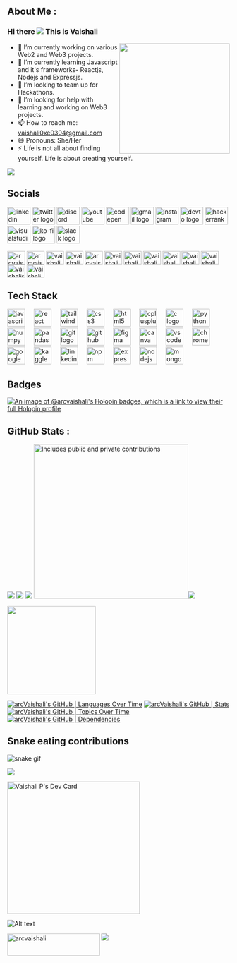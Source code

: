 ## About Me :
### Hi there ![](https://user-images.githubusercontent.com/18350557/176309783-0785949b-9127-417c-8b55-ab5a4333674e.gif) This is Vaishali 

<img align="right" height="250" src="https://i.imgflip.com/65efzo.gif"  />

- 🔭 I’m currently working on various Web2 and Web3 projects.<br>
- 🌱 I’m currently learning Javascript and it's frameworks- Reactjs, Nodejs and Expressjs.<br>
- 👯 I’m looking to team up for Hackathons.<br>
- 🤔 I’m looking for help with learning and working on Web3 projects.<br>
- 📫 How to reach me: vaishali0xe0304@gmail.com <br>
- 😄 Pronouns: She/Her<br>
- ⚡ Life is not all about finding yourself. Life is about creating yourself.
  

<div>     
 
[![](https://visitcount.itsvg.in/api?id=arcVaisahli&label=Profile%20Views&color=12&icon=0&pretty=false)](https://visitcount.itsvg.in)


</div>

## Socials
<div align="left">
  <img src="https://raw.githubusercontent.com/maurodesouza/profile-readme-generator/master/src/assets/icons/social/linkedin/default.svg" width="52" height="40" alt="linkedin logo"  />
  <img src="https://raw.githubusercontent.com/maurodesouza/profile-readme-generator/master/src/assets/icons/social/twitter/default.svg" width="52" height="40" alt="twitter logo"  />
  <img src="https://raw.githubusercontent.com/maurodesouza/profile-readme-generator/master/src/assets/icons/social/discord/default.svg" width="52" height="40" alt="discord logo"  />
  <img src="https://raw.githubusercontent.com/maurodesouza/profile-readme-generator/master/src/assets/icons/social/youtube/default.svg" width="52" height="40" alt="youtube logo"  />
  <img src="https://raw.githubusercontent.com/maurodesouza/profile-readme-generator/master/src/assets/icons/social/codepen/default.svg" width="52" height="40" alt="codepen logo"  />
  <img src="https://raw.githubusercontent.com/maurodesouza/profile-readme-generator/master/src/assets/icons/social/gmail/default.svg" width="52" height="40" alt="gmail logo"  />
  <img src="https://raw.githubusercontent.com/maurodesouza/profile-readme-generator/master/src/assets/icons/social/instagram/default.svg" width="52" height="40" alt="instagram logo"  />
  <img src="https://raw.githubusercontent.com/maurodesouza/profile-readme-generator/master/src/assets/icons/social/devto/default.svg" width="52" height="40" alt="devto logo"  />
  <img src="https://raw.githubusercontent.com/maurodesouza/profile-readme-generator/master/src/assets/icons/social/hackerrank/default.svg" width="52" height="40" alt="hackerrank logo"  />
  <img src="https://raw.githubusercontent.com/maurodesouza/profile-readme-generator/master/src/assets/icons/social/visualstudio/default.svg" width="52" height="40" alt="visualstudio logo"  />
  <img src="https://raw.githubusercontent.com/maurodesouza/profile-readme-generator/master/src/assets/icons/social/ko-fi/default.svg" width="52" height="40" alt="ko-fi logo"  />
  <img src="https://raw.githubusercontent.com/maurodesouza/profile-readme-generator/master/src/assets/icons/social/slack/default.svg" width="52" height="40" alt="slack logo"  />

  <p align="left">
<a href="https://codepen.io/arcvaishali" target="blank"><img align="center" src="https://raw.githubusercontent.com/rahuldkjain/github-profile-readme-generator/master/src/images/icons/Social/codepen.svg" alt="arcvaishali" height="30" width="40" /></a>
<a href="https://dev.to/arcvaishali" target="blank"><img align="center" src="https://raw.githubusercontent.com/rahuldkjain/github-profile-readme-generator/master/src/images/icons/Social/devto.svg" alt="arcvaishali" height="30" width="40" /></a>
<a href="https://twitter.com/vaishali_p14" target="blank"><img align="center" src="https://raw.githubusercontent.com/rahuldkjain/github-profile-readme-generator/master/src/images/icons/Social/twitter.svg" alt="vaishali_p14" height="30" width="40" /></a>
<a href="https://linkedin.com/in/vaishali-p-97326221b" target="blank"><img align="center" src="https://raw.githubusercontent.com/rahuldkjain/github-profile-readme-generator/master/src/images/icons/Social/linked-in-alt.svg" alt="vaishali-p-97326221b" height="30" width="40" /></a>
<a href="https://kaggle.com/arcvaishali" target="blank"><img align="center" src="https://raw.githubusercontent.com/rahuldkjain/github-profile-readme-generator/master/src/images/icons/Social/kaggle.svg" alt="arcvaishali" height="30" width="40" /></a>
<a href="https://instagram.com/vaishali_p14" target="blank"><img align="center" src="https://raw.githubusercontent.com/rahuldkjain/github-profile-readme-generator/master/src/images/icons/Social/instagram.svg" alt="vaishali_p14" height="30" width="40" /></a>
<a href="https://hashnode.com/vaishalip14" target="blank"><img align="center" src="https://raw.githubusercontent.com/rahuldkjain/github-profile-readme-generator/master/src/images/icons/Social/hashnode.svg" alt="vaishalip14" height="30" width="40" /></a>
<a href="https://www.youtube.com/c/vaishalip716" target="blank"><img align="center" src="https://raw.githubusercontent.com/rahuldkjain/github-profile-readme-generator/master/src/images/icons/Social/youtube.svg" alt="vaishalip716" height="30" width="40" /></a>
<a href="https://www.codechef.com/users/vaishali_p14" target="blank"><img align="center" src="https://cdn.jsdelivr.net/npm/simple-icons@3.1.0/icons/codechef.svg" alt="vaishali_p14" height="30" width="40" /></a>
<a href="https://codeforces.com/profile/vaishali_p14" target="blank"><img align="center" src="https://raw.githubusercontent.com/rahuldkjain/github-profile-readme-generator/master/src/images/icons/Social/codeforces.svg" alt="vaishali_p14" height="30" width="40" /></a>
<a href="https://www.leetcode.com/vaishali_p14" target="blank"><img align="center" src="https://raw.githubusercontent.com/rahuldkjain/github-profile-readme-generator/master/src/images/icons/Social/leet-code.svg" alt="vaishali_p14" height="30" width="40" /></a>
<a href="https://auth.geeksforgeeks.org/user/vaishalirdj14" target="blank"><img align="center" src="https://raw.githubusercontent.com/rahuldkjain/github-profile-readme-generator/master/src/images/icons/Social/geeks-for-geeks.svg" alt="vaishalirdj14" height="30" width="40" /></a>
<a href="https://discordapp.com/users/986096255132373032" target="blank"><img align="center" src="https://raw.githubusercontent.com/rahuldkjain/github-profile-readme-generator/master/src/images/icons/Social/discord.svg" alt="vaishali_p14 #8955" height="30" width="40" /></a>
</p>
</div>

 <!--
[![Instagram](https://img.shields.io/badge/Instagram-%23E4405F.svg?logo=Instagram&logoColor=white)](https://instagram.com/vaishali_p14) [![LinkedIn](https://img.shields.io/badge/LinkedIn-%230077B5.svg?logo=linkedin&logoColor=white)](https://www.linkedin.com/in/vaishali-p-97326221b/) [![Twitter](https://img.shields.io/badge/Twitter-%231DA1F2.svg?logo=Twitter&logoColor=white)](https://twitter.com/Vaishali_P14) 
-->




## Tech Stack

<div align="left">
  <img src="https://cdn.jsdelivr.net/gh/devicons/devicon/icons/javascript/javascript-original.svg" height="40" alt="javascript logo"  />
  <img width="12" />
  <img src="https://cdn.jsdelivr.net/gh/devicons/devicon/icons/react/react-original.svg" height="40" alt="react logo"  />
  <img width="12" />
  <img src="https://cdn.jsdelivr.net/gh/devicons/devicon/icons/tailwindcss/tailwindcss-original-wordmark.svg" height="40" alt="tailwindcss logo"  />
  <img width="12" />
  <img src="https://cdn.jsdelivr.net/gh/devicons/devicon/icons/css3/css3-original.svg" height="40" alt="css3 logo"  />
  <img width="12" />
  <img src="https://cdn.jsdelivr.net/gh/devicons/devicon/icons/html5/html5-original.svg" height="40" alt="html5 logo"  />
  <img width="12" />
  <img src="https://cdn.jsdelivr.net/gh/devicons/devicon/icons/cplusplus/cplusplus-original.svg" height="40" alt="cplusplus logo"  />
  <img width="12" />
  <img src="https://cdn.jsdelivr.net/gh/devicons/devicon/icons/c/c-original.svg" height="40" alt="c logo"  />
  <img width="12" />
  <img src="https://cdn.jsdelivr.net/gh/devicons/devicon/icons/python/python-original.svg" height="40" alt="python logo"  />
  <img width="12" />
  <img src="https://cdn.jsdelivr.net/gh/devicons/devicon/icons/numpy/numpy-original.svg" height="40" alt="numpy logo"  />
  <img width="12" />
  <img src="https://cdn.jsdelivr.net/gh/devicons/devicon/icons/pandas/pandas-original.svg" height="40" alt="pandas logo"  />
  <img width="12" />
  <img src="https://cdn.jsdelivr.net/gh/devicons/devicon/icons/git/git-original.svg" height="40" alt="git logo"  />
  <img width="12" />
  <img src="https://cdn.jsdelivr.net/gh/devicons/devicon/icons/github/github-original.svg" height="40" alt="github logo"  />
  <img width="12" />
  <img src="https://cdn.jsdelivr.net/gh/devicons/devicon/icons/figma/figma-original.svg" height="40" alt="figma logo"  />
  <img width="12" />
  <img src="https://cdn.jsdelivr.net/gh/devicons/devicon/icons/canva/canva-original.svg" height="40" alt="canva logo"  />
  <img width="12" />
  <img src="https://cdn.jsdelivr.net/gh/devicons/devicon/icons/vscode/vscode-original.svg" height="40" alt="vscode logo"  />
  <img width="12" />
  <img src="https://cdn.jsdelivr.net/gh/devicons/devicon/icons/chrome/chrome-original.svg" height="40" alt="chrome logo"  />
  <img width="12" />
  <img src="https://cdn.jsdelivr.net/gh/devicons/devicon/icons/google/google-original.svg" height="40" alt="google logo"  />
  <img width="12" />
  <img src="https://cdn.jsdelivr.net/gh/devicons/devicon/icons/kaggle/kaggle-original.svg" height="40" alt="kaggle logo"  />
  <img width="12" />
  <img src="https://cdn.jsdelivr.net/gh/devicons/devicon/icons/linkedin/linkedin-original.svg" height="40" alt="linkedin logo"  />
  <img width="12" />
  <img src="https://cdn.jsdelivr.net/gh/devicons/devicon/icons/npm/npm-original-wordmark.svg" height="40" alt="npm logo"  />
  <img width="12" />
  <img src="https://cdn.jsdelivr.net/gh/devicons/devicon/icons/express/express-original.svg" height="40" alt="express logo"  />
  <img width="12" />
  <img src="https://cdn.jsdelivr.net/gh/devicons/devicon/icons/nodejs/nodejs-original.svg" height="40" alt="nodejs logo"  />
  <img width="12" />
  <img src="https://cdn.jsdelivr.net/gh/devicons/devicon/icons/mongodb/mongodb-original.svg" height="40" alt="mongodb logo"  />
</div>

<!--
<div>

![C](https://img.shields.io/badge/c-%2300599C.svg?style=for-the-badge&logo=c&logoColor=white) ![C++](https://img.shields.io/badge/c++-%2300599C.svg?style=for-the-badge&logo=c%2B%2B&logoColor=white) ![MySQL](https://img.shields.io/badge/mysql-%2300f.svg?style=for-the-badge&logo=mysql&logoColor=white) ![Canva](https://img.shields.io/badge/Canva-%2300C4CC.svg?style=for-the-badge&logo=Canva&logoColor=white) 	![Figma](https://img.shields.io/badge/figma-%23F24E1E.svg?style=for-the-badge&logo=figma&logoColor=white) ![CSS3](https://img.shields.io/badge/css3-%231572B6.svg?style=for-the-badge&logo=css3&logoColor=white) ![Python](https://img.shields.io/badge/python-3670A0?style=for-the-badge&logo=python&logoColor=ffdd54) ![Markdown](https://img.shields.io/badge/markdown-%23000000.svg?style=for-the-badge&logo=markdown&logoColor=white) ![JavaScript](https://img.shields.io/badge/javascript-%23323330.svg?style=for-the-badge&logo=javascript&logoColor=%23F7DF1E) ![HTML5](https://img.shields.io/badge/html5-%23E34F26.svg?style=for-the-badge&logo=html5&logoColor=white) ![Streamlit](https://img.shields.io/badge/streamlit-%23E34F26.svg?style=for-the-badge&logo=streamlit&logoColor=white) ![Pandas](https://img.shields.io/badge/pandas-%23E34F26.svg?style=for-the-badge&logo=pandas&logoColor=white) ![React.js](https://img.shields.io/badge/reactjs-%23323330.svg?style=for-the-badge&logo=reactjs&logoColor=blue)
![TailwindCSS](https://img.shields.io/badge/tailwindcss-%23E34F26.svg?style=for-the-badge&logo=tailwindcss&logoColor=blue)![React Native](https://img.shields.io/badge/react-native-%23323330.svg?style=for-the-badge&logo=react-native&logoColor=white)


</div>

-->

## Badges

<!--<img src="https://i.ibb.co/p2R1hq2/AWS-Foundations-badge.png" width="200"/> -->
[![An image of @arcvaishali's Holopin badges, which is a link to view their full Holopin profile](https://holopin.me/arcvaishali)](https://holopin.io/@arcvaishali)

## GitHub Stats :

 ![](https://github-readme-streak-stats.herokuapp.com/?user=arcVaishali&theme=light&hide_border=false) ![](https://github-readme-stats.vercel.app/api?username=arcVaishali&theme=light&hide_border=false&include_all_commits=false&count_private=true) ![](https://github-readme-stats.vercel.app/api/top-langs/?username=arcVaishali&theme=light&hide_border=false&include_all_commits=false&count_private=true&layout=compact) <a href="https://vaunt.dev"> <img src="https://api.vaunt.dev/v1/github/entities/arcVaishali/contributions?format=svg&private=true" width="350" title="Includes public and private contributions" /></a>![](https://github-trophies.vercel.app/?username=arcVaishali&theme=onedark&no-frame=true&no-bg=true&margin-w=4)
 

 <img src="https://stats.quine.sh/arcVaishali/languages-over-time?theme=light" height="200" alt=""  />
 
[![arcVaishali's GitHub | Languages Over Time](https://stats.quine.sh/arcVaishali/languages-over-time?theme=light)](https://quine.sh)
[![arcVaishali's GitHub | Stats](https://stats.quine.sh/arcVaishali/github?theme=light)](https://quine.sh?utm_source=widgets&utm_campaign=arcVaishali)
[![arcVaishali's GitHub | Topics Over Time](https://stats.quine.sh/arcVaishali/topics-over-time?theme=light)](https://quine.sh?utm_source=widgets&utm_campaign=arcVaishali)
[![arcVaishali's GitHub | Dependencies](https://stats.quine.sh/arcVaishali/dependencies?theme=light)](https://quine.sh?utm_source=widgets&utm_campaign=arcVaishali)

## Snake eating contributions

<div>
  
![snake gif](https://github.com/arcvaishali/arcvaishali/blob/output/github-contribution-grid-snake.gif)
</div>










<!-- 
## Latest Tweet
<div>

[![](https://gtce.itsvg.in/api?username=Vaishali_P14)](https://github.com/arcVaishali/github-twitter-card-embed)
 
</div>
-->


![](https://github-contributor-stats.vercel.app/api?username=arcVaishali&limit=5&theme=light&combine_all_yearly_contributions=true)  
 

<!-- Daily.dev devcard -->

<a href="https://app.daily.dev/arcVaishali14"><img src="https://api.daily.dev/devcards/6fc61422fa0c445bb08421db8c2b4185.png?r=8op" width="300" alt="Vaishali P's Dev Card"/></a>

![Alt text](https://spotify-recently-played-readme.vercel.app/api?user=31ckxxx5c67hi4rx66bbngmmodam&width=300)

<p><a href="https://www.buymeacoffee.com/arcvaishali"> <img align="left" src="https://cdn.buymeacoffee.com/buttons/v2/default-yellow.png" height="50" width="210" alt="arcvaishali" /></a></p>


<div>

![](https://quotes-github-readme.vercel.app/api?type=horizontal&theme=radical)
 
</div>






 


<!--
**arcVaishali/arcVaishali** is a ✨ _special_ ✨ repository because its `README.md` (this file) appears on your GitHub profile.

Here are some ideas to get you started:

- 🔭 I’m currently working on ...
- 🌱 I’m currently learning ...
- 👯 I’m looking to collaborate on ...
- 🤔 I’m looking for help with ...
- 💬 Ask me about ...
- 📫 How to reach me: ...
- 😄 Pronouns: ...
- ⚡ Fun fact: ...
-->
